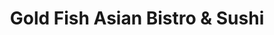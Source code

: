 ---
layout: place
title: "Gold Fish Asian Bistro & Sushi"
permalink: /utah/herriman/gold-fish-asian-bistro-sushi.html
stateAbbr: UT
stateName: Utah
cityName: Herriman
seo:
  name: "Gold Fish Asian Bistro & Sushi"
  type: Restaurant
  links: https://goldfishasianbistro.com/
description: "Looking for sushi in Herriman, Utah? Check out Gold Fish Asian Bistro & Sushi for a delightful Japanese dining experience. Enjoy a variety of sushi and other..."
place_id: ChIJY9VZqzWFUocRCUNVS9AGd4I
photos:
  - name: >-
      places/ChIJY9VZqzWFUocRCUNVS9AGd4I/photos/AeeoHcKH6rAorS5r5PfUsw9pdMZoAoUdAmsFKcZHS7PAjH-QCBanho6BRHlkGVGyAAdx0jmfZ5Ltau9Hig4IvfohSrBIPrpEpBH5yRBC7Pgq3tzPBIbNFrrrU-H3qTcQsGGQUgs5I-4Px5slTxsq16abmVx8r2yWQlRdQHKv6YjGWH9-AIvXXDYLFZYkKJ8EfTiShkPd_mA9J6Hf-9vHzkWVKAE-zf6RYkknVn8NCwNOh92jPZjHlDduvjJ5zogRN3VAcw1D-s7gMOmoKMpepS746pxPK4GoGqSjawbENGCtbIu29A
    widthPx: 634
    heightPx: 770
    authorAttributions:
      - displayName: Gold Fish Asian Bistro & Sushi
        uri: https://maps.google.com/maps/contrib/106262135602247875583
        photoUri: >-
          https://lh3.googleusercontent.com/a-/ALV-UjUZ6nUO8qxKTPJbH7jvP9bqFjROeg7Rq-R3RQWo7lCcWtvPu4A=s100-p-k-no-mo
    flagContentUri: >-
      https://www.google.com/local/imagery/report/?cb_client=maps_api_places.places_api&image_key=!1e10!2sAF1QipMC-Xrx--cggpRLVe7FklMNBepb-MMjsY_SUVGL&hl=en-US
    googleMapsUri: >-
      https://www.google.com/maps/place//data=!3m4!1e2!3m2!1sAF1QipMC-Xrx--cggpRLVe7FklMNBepb-MMjsY_SUVGL!2e10!4m2!3m1!1s0x87528535ab59d563:0x827706d04b554309
  - name: >-
      places/ChIJY9VZqzWFUocRCUNVS9AGd4I/photos/AeeoHcJbmi36gMkVFCVzGcHJT4dol7HIi88yuTL3z5B320QG-WZRKxA7SHOX3N33EnSn8P52qfLmqbabgqpYMO_dedHcN00Z-ErczG3Epr85XHmtIMRyIyMFZXWjFNstEHcbbwXQRYTOAsvSfprKmGWnTrxMpKeAAYVIrNzh5AUVE9pzYeybAsy9Gp0wIEbr7FrJFUtEYLJ7UciH01d1yhstu4bTvp8G95v40fnVz-rZcI1vw5SZhohi7c6STEq3hwyYGk17NAGXnOgPPTisth5YCkl6AMgd85wLl0qXCuZRRsg_Rw
    widthPx: 1200
    heightPx: 800
    authorAttributions:
      - displayName: Gold Fish Asian Bistro & Sushi
        uri: https://maps.google.com/maps/contrib/106262135602247875583
        photoUri: >-
          https://lh3.googleusercontent.com/a-/ALV-UjUZ6nUO8qxKTPJbH7jvP9bqFjROeg7Rq-R3RQWo7lCcWtvPu4A=s100-p-k-no-mo
    flagContentUri: >-
      https://www.google.com/local/imagery/report/?cb_client=maps_api_places.places_api&image_key=!1e10!2sAF1QipNi6cy6ch3C21hrYCDW_dHYIeoALz7_T3JFbsNb&hl=en-US
    googleMapsUri: >-
      https://www.google.com/maps/place//data=!3m4!1e2!3m2!1sAF1QipNi6cy6ch3C21hrYCDW_dHYIeoALz7_T3JFbsNb!2e10!4m2!3m1!1s0x87528535ab59d563:0x827706d04b554309
  - name: >-
      places/ChIJY9VZqzWFUocRCUNVS9AGd4I/photos/AeeoHcI7JeY4C2Xbg1maFzsKveRdqwgsDa3JWtO_Z8zBfNFrFdIprCoAdta005-F6brdo2CsKucReqYMWBAigSBzX8ycXsX2yKZza7QUVqMJWAbQOHLROG6uI2Sr9loBk_z1TPXfj6iVmCX8gSRNREMw7qlI_Ikq9RWkBVdmnSvfH4FFcScyTCRURvyCN7isZoKBiPcOrvnPrDY0qt5eRyUJrdrsMAljKBBmiF83ERabHA334dnP2PWhJd-IMp-gwhkLkaKF7W5YHSQYWxFiB3wg4_4q9XxvV2KYYThQ_s4IVPV_TtRvUaqN1VsmcbvCV2y194R-Sa3ZSU8rTsIbCfcssMf0LQTMZCKX11-wE7076KYN4IcCPU5KV4JmY4Sm28ycUlzJw10ifHP8PIWbHvLDKBTeU5S0KZX1aYEOHOhok8n2sAC4
    widthPx: 3759
    heightPx: 2054
    authorAttributions:
      - displayName: Befu Woodruff
        uri: https://maps.google.com/maps/contrib/111218090604091952905
        photoUri: >-
          https://lh3.googleusercontent.com/a-/ALV-UjUcbrH4wm8DjioFLWY_-if9yo3SoiXlt9upRIb3wyJwHOwDL6hN3g=s100-p-k-no-mo
    flagContentUri: >-
      https://www.google.com/local/imagery/report/?cb_client=maps_api_places.places_api&image_key=!1e10!2sCIHM0ogKEICAgIDe-KHw1QE&hl=en-US
    googleMapsUri: >-
      https://www.google.com/maps/place//data=!3m4!1e2!3m2!1sCIHM0ogKEICAgIDe-KHw1QE!2e10!4m2!3m1!1s0x87528535ab59d563:0x827706d04b554309
  - name: >-
      places/ChIJY9VZqzWFUocRCUNVS9AGd4I/photos/AeeoHcJ_UiIS_0z8bXQTJPwtxkUuqU4LRI1OLpEWRAX99A43SOBSEndmfZnhMn1Npf_pnl9YcjPXzOetcS-dUkPoNijzWRpF_Val7mVPbG9XLhWBD5ecxmLUbQM0SsC9NI5uDdmbkP6qw38GaAwR0phVg3fylEA8u8KLu52hzPbhd54tz7LEYstOy5hKSpYg8Abh7urEgaS8kdwisgp1-Xf0pHg67KDp7vnBPypNmqA9EsZKb_dimal_LGG5JCk69afaIUgnkTAQDpOKGOt91qGuOedFSTj0HRgOvHTMvh_48-RDDWhVGothd3K3PRcQoXnvtEVV5a9lN-_2q4m6yN2JhFrBDsYbthwMMuRcmhZUkZMI9njSfRQ79p7impClZq6xkTfQCMaFjsS7XFsNmrPFl_I8K4nJHXQrY2ge6dICnO0
    widthPx: 4032
    heightPx: 3024
    authorAttributions:
      - displayName: Jason He
        uri: https://maps.google.com/maps/contrib/108225145751591736559
        photoUri: >-
          https://lh3.googleusercontent.com/a/ACg8ocJxp7BfixO2rfkz0kAIZQHVWhIiHoFoVf-3jgwv3aw36qmS6g=s100-p-k-no-mo
    flagContentUri: >-
      https://www.google.com/local/imagery/report/?cb_client=maps_api_places.places_api&image_key=!1e10!2sCIHM0ogKEICAgICxpM6wYg&hl=en-US
    googleMapsUri: >-
      https://www.google.com/maps/place//data=!3m4!1e2!3m2!1sCIHM0ogKEICAgICxpM6wYg!2e10!4m2!3m1!1s0x87528535ab59d563:0x827706d04b554309
  - name: >-
      places/ChIJY9VZqzWFUocRCUNVS9AGd4I/photos/AeeoHcLCTPws7SJPbxIjJ3r6wOIdXpd4DS27xvua2ki3CroFgnt1BvpJFw9LzAEW-DgjcjHVOvbO4sbIhPluANeiEoZ_N84Ysc1M9wobVh_2WRFrMRBMj7GK4LxApUZ2DMpbcOHhR5SWplUOlscRUuAa1oDKxNRsZat7yBfnTRHWqio-PcDdBsutR_Dc-waLJGBOpX29PwAStCymbWWHYWpwGR3nnvblcFaqWoJDuI5D34STuH_BqWKbqjAfvOuhjH5Syq1cfxW4LtY-B5wl680ZkBxniLvh1svthCvYAwX1LNOCUM-58RsNRDrWu7fFt5RERJDdoLrXgVn-OmxRKHISBwf5Y-6MkEceJuhvaq5R3SyiUwbNbOIvNgUEBS1jcnGsbZO51V-kpA5-xqC3u49Y6JZ0JnHyb80JcagF5zLCRxNNJwhk
    widthPx: 4032
    heightPx: 3024
    authorAttributions:
      - displayName: Lena Koop
        uri: https://maps.google.com/maps/contrib/117831513190607972248
        photoUri: >-
          https://lh3.googleusercontent.com/a-/ALV-UjW2iaRAqsDfmCXTxQvx1JpBtzImrfB1T0p-mZWSaDPQV2LoQetkvQ=s100-p-k-no-mo
    flagContentUri: >-
      https://www.google.com/local/imagery/report/?cb_client=maps_api_places.places_api&image_key=!1e10!2sCIHM0ogKEICAgMCArqW3qgE&hl=en-US
    googleMapsUri: >-
      https://www.google.com/maps/place//data=!3m4!1e2!3m2!1sCIHM0ogKEICAgMCArqW3qgE!2e10!4m2!3m1!1s0x87528535ab59d563:0x827706d04b554309
  - name: >-
      places/ChIJY9VZqzWFUocRCUNVS9AGd4I/photos/AeeoHcK_tzXsx5fgvGwS9G9ltFyEwGpBTab6wCZGyiOdhAsUtPgbB4pZG5YF7zSGzfyO9Y6gDw1hRcH8EQbztZMThR9mER2WSESl6CQLMltK5Ak5Kr8uWFf-QP8Yxj2v9ZA34oYLELT_W56bjwjbS43ZaP-Ke_p6uZ2ufpKKbiutQpp-R9ze9lVoZONXATxuAGPeKQAwvLGzEhwOr0-erqhZGELs-_JTNEXUPYwh2AaNxxv_zIkiTp2sSMRRzqY1LbSY1E-jh1oQa7dIpBPMU5xcUHoxXoEAZd-USNZvhp7vIfa4h1o4rmZRnLNLhx8NhFcfP3xM80VcMf-Gf9S3PbpdFFcgV8qDTY8OzAM36TT2vbLBkfYLzg9rP2fNCpLQPB7KVs3lwViXOD2vwlPnOiyr1lvdehu3SWVlkSG2XHzVdjnhFw
    widthPx: 4032
    heightPx: 3024
    authorAttributions:
      - displayName: Jason He
        uri: https://maps.google.com/maps/contrib/108225145751591736559
        photoUri: >-
          https://lh3.googleusercontent.com/a/ACg8ocJxp7BfixO2rfkz0kAIZQHVWhIiHoFoVf-3jgwv3aw36qmS6g=s100-p-k-no-mo
    flagContentUri: >-
      https://www.google.com/local/imagery/report/?cb_client=maps_api_places.places_api&image_key=!1e10!2sCIHM0ogKEICAgICxpM6wEg&hl=en-US
    googleMapsUri: >-
      https://www.google.com/maps/place//data=!3m4!1e2!3m2!1sCIHM0ogKEICAgICxpM6wEg!2e10!4m2!3m1!1s0x87528535ab59d563:0x827706d04b554309
  - name: >-
      places/ChIJY9VZqzWFUocRCUNVS9AGd4I/photos/AeeoHcJUJGbHEfIm186Ej23OfJznlv4kJjKwsUp4OG2HHje-ABKFdIOdA_sfKewfNmY7zKzw3_Lsk2I3fUHrmAf78hYDS_TNpULH4HjGGzFfIbjycrtWwb4AD_Jaby8wqtdhHWgvbAA-La2Tr4jyjw2IMK_FR7Y5drQ4Hi5qOTeLGsYy95JR9VBzD_j7L4x2_oDJPiMe_kmXhUoOdF_gbWMnh-OXpxiJRpTzSWNuMhZ7VGzXfG-cLkhO5MXxquGqPd5c64cbe-vzEMC_dzjx-LlrxQb-RsEqpnIjZZNlN6O5fG-4zA
    widthPx: 4032
    heightPx: 3024
    authorAttributions:
      - displayName: Gold Fish Asian Bistro & Sushi
        uri: https://maps.google.com/maps/contrib/106262135602247875583
        photoUri: >-
          https://lh3.googleusercontent.com/a-/ALV-UjUZ6nUO8qxKTPJbH7jvP9bqFjROeg7Rq-R3RQWo7lCcWtvPu4A=s100-p-k-no-mo
    flagContentUri: >-
      https://www.google.com/local/imagery/report/?cb_client=maps_api_places.places_api&image_key=!1e10!2sAF1QipPhROKVjT4h2uoQEQXQlM5P25TmseJQTzNld4Xb&hl=en-US
    googleMapsUri: >-
      https://www.google.com/maps/place//data=!3m4!1e2!3m2!1sAF1QipPhROKVjT4h2uoQEQXQlM5P25TmseJQTzNld4Xb!2e10!4m2!3m1!1s0x87528535ab59d563:0x827706d04b554309
  - name: >-
      places/ChIJY9VZqzWFUocRCUNVS9AGd4I/photos/AeeoHcIc2ioYQk9w_EJ10KB9T7F64gJ7sCPwy7WLfK8q8IuH4xZaU99arRctLDodZ1MWDOr-wsYkGF7uwlC4hwCsPH7UZ-iw3VKVG_prBhqTk9dvLIvjwmvVZcZxvez9_J_ScnlkhQA_XcMphKoUxJ6fOJGZPO38JrxPjayVwTU6UoFQoCde5acfBAvPUjRuWfAdgK7nvuDLi-Vk8YRUgD-SOkGMsfSewPmnJSmFZUriNZhnMWNplfEjV-JoU__N7p1E9MNXT7ALySq0wvCxOQMMC3hHeIfQDUwGnXJyRlYHv6nXINw9P5Ssw-1XyCpMu0yhvRLCQvO7jw5Vy1zwjraST8td-2UeYKc-XK6DzYR-Bi9lzf9j7YLcztJb60YfMI2Xt8SYUw7T0D34ID-XJ_P4eRBLoAk3j-JBrDK2ieTLXxBHySCf
    widthPx: 4032
    heightPx: 3024
    authorAttributions:
      - displayName: Jason He
        uri: https://maps.google.com/maps/contrib/108225145751591736559
        photoUri: >-
          https://lh3.googleusercontent.com/a/ACg8ocJxp7BfixO2rfkz0kAIZQHVWhIiHoFoVf-3jgwv3aw36qmS6g=s100-p-k-no-mo
    flagContentUri: >-
      https://www.google.com/local/imagery/report/?cb_client=maps_api_places.places_api&image_key=!1e10!2sCIHM0ogKEICAgICxpM6w4gE&hl=en-US
    googleMapsUri: >-
      https://www.google.com/maps/place//data=!3m4!1e2!3m2!1sCIHM0ogKEICAgICxpM6w4gE!2e10!4m2!3m1!1s0x87528535ab59d563:0x827706d04b554309
  - name: >-
      places/ChIJY9VZqzWFUocRCUNVS9AGd4I/photos/AeeoHcIf8MxswIa1NRHZzG_BQnBeIutLDO43X4GQOWzctx7umAV8BmEsZdKvNVE8n4Yhl44ZsYBX108PEvV2tREbyK_FDmv-M2JBjQEA93xm6dary6r7WamZI_1a2KAK6bKggKNb_Vm86JpvK1Hoz-CLjP_49toTX2Bh6gipQyMqdLc-BKplHw-JumAY22kSh4JXfbAavjNIuiNtWOTjS6ITWf95Q4C9PwEJkTyPQZsMhZ7zievscy5tQ0I7Odu9_hfwTMsU3KULTbJmpCCJv9LE-M7njbunB4NNyprRwTkvIxxr4g
    widthPx: 4800
    heightPx: 4723
    authorAttributions:
      - displayName: Gold Fish Asian Bistro & Sushi
        uri: https://maps.google.com/maps/contrib/106262135602247875583
        photoUri: >-
          https://lh3.googleusercontent.com/a-/ALV-UjUZ6nUO8qxKTPJbH7jvP9bqFjROeg7Rq-R3RQWo7lCcWtvPu4A=s100-p-k-no-mo
    flagContentUri: >-
      https://www.google.com/local/imagery/report/?cb_client=maps_api_places.places_api&image_key=!1e10!2sAF1QipMX79H2MFcfe7s0MQOeV1fqzMpuyt1kUOtVm7pJ&hl=en-US
    googleMapsUri: >-
      https://www.google.com/maps/place//data=!3m4!1e2!3m2!1sAF1QipMX79H2MFcfe7s0MQOeV1fqzMpuyt1kUOtVm7pJ!2e10!4m2!3m1!1s0x87528535ab59d563:0x827706d04b554309
  - name: >-
      places/ChIJY9VZqzWFUocRCUNVS9AGd4I/photos/AeeoHcKvJSbmxmf_eRaTDoIcM1mHF5xClJPzMfGZxKcpjPA8Tl5nuCB6C6NdC-xPBbDk0ZVjR3yssjliOLm723H5EQzcOjijbCCDPpdzluNbIXrdMXakmibiY8eXyFzwGf4Tk82S4lMWzEcym7XYs9jsb37fb3Q6jBIeRoQSVyjTyoINysmm6zhpA6-BSJgtx5F5WPvxGt2NZPIGRuNMon9e8Xy8GDN9p_hlv8V6JtkLcNjfoiR0rkYoiIi6px5qsf2wLNx48RXQRH0y3grAtPrEDODgQkn0mnKfVZLoXFmfN2ynr0F9dYpEDb1nYmSjkv-QXzt8mIxpKMJ9alJQqwhEgLbrOsC_pB1_-12zeerlVdWAaxgoGzbRNWAY7Skp2q5-43BZdNae1CcYvEwVIJRVUTUpqHmz_s7frIdL7kHzoPSoZA
    widthPx: 3434
    heightPx: 2254
    authorAttributions:
      - displayName: Leilanie Chilado
        uri: https://maps.google.com/maps/contrib/107184841410204462813
        photoUri: >-
          https://lh3.googleusercontent.com/a-/ALV-UjU3_Gq3hHgU6tpnBF8CTCv9LMI7lvvzHws85hFvL26qiRJyIWHc=s100-p-k-no-mo
    flagContentUri: >-
      https://www.google.com/local/imagery/report/?cb_client=maps_api_places.places_api&image_key=!1e10!2sCIHM0ogKEICAgICL_InXTA&hl=en-US
    googleMapsUri: >-
      https://www.google.com/maps/place//data=!3m4!1e2!3m2!1sCIHM0ogKEICAgICL_InXTA!2e10!4m2!3m1!1s0x87528535ab59d563:0x827706d04b554309
address: 5514 13400 S, Herriman, UT 84096, USA
street: 5514 13400 S
city: Herriman
state: UT
zip: '84096'
country: USA
neighborhood: null
latitude: '40.509133'
longitude: '-112.022370'
accessibility_options:
  wheelchairAccessibleParking: true
  wheelchairAccessibleEntrance: true
  wheelchairAccessibleRestroom: true
  wheelchairAccessibleSeating: true
business_status: OPERATIONAL
name: Gold Fish Asian Bistro & Sushi
google_maps_links:
  directionsUri: >-
    https://www.google.com/maps/dir//''/data=!4m7!4m6!1m1!4e2!1m2!1m1!1s0x87528535ab59d563:0x827706d04b554309!3e0
  placeUri: https://maps.google.com/?cid=9400990238846042889
  writeAReviewUri: >-
    https://www.google.com/maps/place//data=!4m3!3m2!1s0x87528535ab59d563:0x827706d04b554309!12e1
  reviewsUri: >-
    https://www.google.com/maps/place//data=!4m4!3m3!1s0x87528535ab59d563:0x827706d04b554309!9m1!1b1
  photosUri: >-
    https://www.google.com/maps/place//data=!4m3!3m2!1s0x87528535ab59d563:0x827706d04b554309!10e5
primary_type: Asian Restaurant
opening_hours:
  regular: null
  current: null
secondary_opening_hours:
  regular:
    weekdayDescriptions: null
    type: null
  current:
    weekdayDescriptions: null
    type: null
phone: (801) 260-3500
price_level: PRICE_LEVEL_INEXPENSIVE
price_range: $10 &ndash; $20
rating: '4.4'
rating_count: 325
website: https://goldfishasianbistro.com/
reviews: null
parking_options: null
payment_options: null
allow_dogs: null
curbside_pickup: null
delivery: null
dine_in: null
good_for_children: null
good_for_groups: null
good_for_sports: null
live_music: null
menu_for_children: null
outdoor_seating: null
reservable: null
restroom: null
serves_beer: null
serves_breakfast: null
serves_brunch: null
serves_cocktails: null
serves_coffee: null
serves_dinner: null
serves_dessert: null
serves_lunch: null
serves_vegetarian_food: null
serves_wine: null
takeout: null
summary: null

---